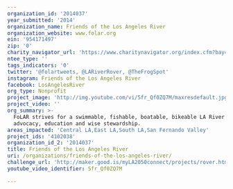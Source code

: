 ```yaml
---
organization_id: '2014037'
year_submitted: '2014'
organization_name: Friends of the Los Angeles River
organization_website: www.folar.org
ein: '954171497'
zip: '0'
charity_navigator_url: 'https://www.charitynavigator.org/index.cfm?bay=search.profile&ein=954171497'
ntee_type: ''
tags_indicators: '0'
twitter: '@folartweets, @LARiverRover, @TheFrogSpot'
instagram: Friends of the Los Angeles River
facebook: LosAngelesRiver
org_type: Nonprofit
project_image: 'http://img.youtube.com/vi/5fr_Qf0ZQ7M/maxresdefault.jpg'
project_video: ''
org_summary: >-
  FoLAR strives for a swimmable, fishable, boatable, bikeable LA River through
  advocacy, education and wise stewardship.
areas_impacted: 'Central LA,East LA,South LA,San Fernando Valley'
project_ids: '4102038'
organization_id_2: '2014037'
title: Friends of the Los Angeles River
uri: /organizations/friends-of-the-los-angeles-river/
challenge_url: 'http://maker.good.is/myLA2050connect/projects/rover.html'
youtube_video_identifier: 5fr_Qf0ZQ7M

---
```

